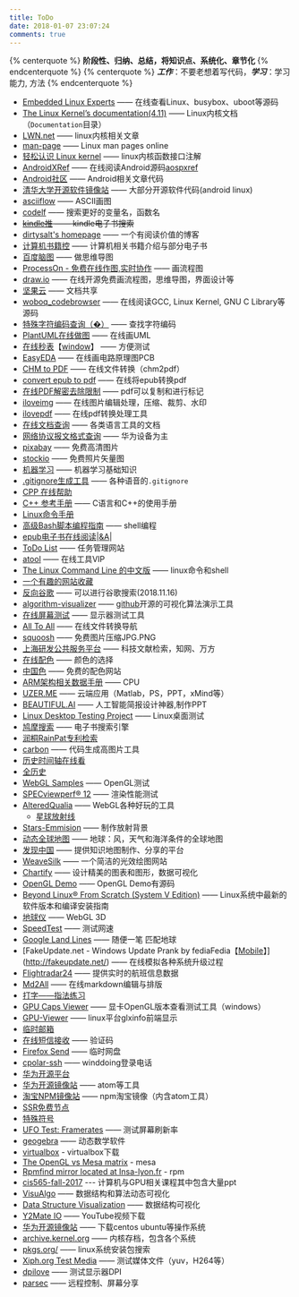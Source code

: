 ```yaml
---
title: ToDo
date: 2018-01-07 23:07:24
comments: true
---
```


{% centerquote %} **__阶段性、归纳、总结，将知识点、系统化、章节化__** {% endcenterquote %}
{% centerquote %} ***工作***：不要老想着写代码，***学习***：学习能力, 方法 {% endcenterquote %}

* [Embedded Linux Experts](http://elixir.free-electrons.com/linux/latest/source) —— 在线查看Linux、busybox、uboot等源码
* [The Linux Kernel’s documentation(4.11)](https://www.kernel.org/doc/html/v4.11/index.html) —— Linux内核文档（`Documentation`目录）
* [LWN.net](https://lwn.net/) —— linux内核相关文章
* [man-page](http://man7.org/linux/man-pages/index.html) —— Linux man pages online
* [轻松认识 Linux kernel](http://www.bricktou.com/) —— linux内核函数接口注解
* [AndroidXRef](http://androidxref.com/) —— 在线阅读Android源码[aospxref](http://aospxref.com/)
* [Android社区](https://www.androidos.net.cn/) —— Android相关文章代码
* [清华大学开源软件镜像站](https://mirrors.tuna.tsinghua.edu.cn/) —— 大部分开源软件代码(android linux)
* [asciiflow](http://asciiflow.com/) —— ASCII画图
* [codelf](https://unbug.github.io/codelf/) —— 搜索更好的变量名，函数名
* ~~[kindle推](http://www.kindlepush.com/main) —— kindle电子书搜索~~
* [dirtysalt's homepage](https://dirtysalt.github.io/html/index.html) —— 一个有阅读价值的博客
* [计算机书籍控](http://bestcbooks.com/) —— 计算机相关书籍介绍与部分电子书
* [百度脑图](http://naotu.baidu.com/) —— 做思维导图
* [ProcessOn - 免费在线作图,实时协作](https://www.processon.com/) —— 画流程图
* [draw.io](https://www.draw.io/) —— 在线开源免费画流程图，思维导图，界面设计等
* [坚果云](https://www.jianguoyun.com/d/home) —— 文档共享
* [woboq_codebrowser](https://woboq.com/codebrowser.html) —— 在线阅读GCC, Linux Kernel, GNU C Library等源码
* [特殊字符编码查询（�）](https://apps.timwhitlock.info/unicode/inspect?s=%EF%BF%BD) —— 查找字符编码
* [PlantUML在线做图](http://www.plantuml.com/plantuml/uml/SyfFKj2rKt3CoKnELR1Io4ZDoSa70000) —— 在线画UML
* [在线秒表](http://cube.smmous.com/)【[window](https://coding.net/u/Winddoing/p/software_tools/git/raw/master/OnlyStopWatch.exe)】 —— 方便测试
* [EasyEDA](https://easyeda.com/editor#id=817e5fbef04e4725bb8c6f2c6f4d4b25|65379c4ec9e14037a2ee8c095c02632a) —— 在线画电路原理图PCB
* [CHM to PDF](https://www.zamzar.com/convert/chm-to-pdf/?yyue=a21bo.50862.201879#tool) —— 在线文件转换（chm2pdf）
* [convert epub to pdf](https://cloudconvert.com/epub-to-pdf) —— 在线将epub转换pdf
* [在线PDF解密去除限制](http://www.pdfdo.com/pdf-remove-restriction.aspx) ——  pdf可以复制和进行标记
* [iloveimg](https://www.iloveimg.com/zh-cn) —— 在线图片编辑处理，压缩、裁剪、水印
* [ilovepdf](https://www.ilovepdf.com/zh-cn) —— 在线pdf转换处理工具
* [在线文档查询](https://devdocs.io/) —— 各类语言工具的文档
* [网络协议报文格式查询](http://support.huawei.com/onlinetoolsweb/einfofinder/PacketFormat?module=6&lang=zh) —— 华为设备为主
* [pixabay](https://pixabay.com) —— 免费高清图片
* [stockio](https://www.stockio.com/) —— 免费照片矢量图
* [机器学习](http://ml.apachecn.org/mlia/) —— 机器学习基础知识
* [.gitignore生成工具](https://www.codingsky.com/gitignore) —— 各种语音的`.gitignore`
* [CPP 在线帮助](http://www.cplusplus.com/reference/ )
* [C++ 参考手册](https://zh.cppreference.com/w/%E9%A6%96%E9%A1%B5) —— C语言和C++的使用手册
* [Linux命令手册](http://linux.51yip.com/)
* [高级Bash脚本编程指南](http://manual.51yip.com/shell/) —— shell编程
* [epub电子书在线阅读](http://www.neat-reader.cn/app#/)|[&A](http://www.nicetool.net/embed/epub_reader.html)|
* [ToDo List](http://www.gxtodo.com/web/#/user/login) —— 任务管理网站
* [atool](https://atool.vip/) —— 在线工具VIP
* [The Linux Command Line 的中文版](https://billie66.github.io/TLCL/index.html) —— linux命令和shell
* [一个有趣的网站收藏](https://123.kfd.me/)
* [反向谷歌](https://kfd.me/) —— 可以进行谷歌搜索(2018.11.16)
* [algorithm-visualizer](http://algorithm-visualizer.org) —— [github](https://github.com/algorithm-visualizer/algorithm-visualizer)开源的可视化算法演示工具
* [在线屏幕测试](http://pingmu.zh-ang.com/) —— 显示器测试工具
* [All To All](http://www.alltoall.net/) —— 在线文件转换导航
* [squoosh](https://squoosh.app/) —— 免费图片压缩JPG.PNG
* [上海研发公共服务平台](http://www.sstir.cn/) ——  科技文献检索，知网、万方
* [在线配色](http://www.peise.net/tools/web/) —— 颜色的选择
* [中国色](http://zhongguose.com/) —— 免费的配色网站
* [ARM架构相关数据手册](http://infocenter.arm.com/help/index.jsp) —— CPU
* [UZER.ME](https://uzer.me/) —— 云端应用（Matlab，PS，PPT，xMind等）
* [BEAUTIFUL.AI](https://www.beautiful.ai/) —— 人工智能简报设计神器,制作PPT
* [Linux Desktop Testing Project](https://ldtp.freedesktop.org/wiki/) —— Linux桌面测试
* [鸠摩搜索](https://www.jiumodiary.com/) —— 电子书搜索引擎
* [润桐RainPat专利检索](https://www.rainpat.com/)
* [carbon](https://dawnlabs.io/carbon) —— 代码生成高图片工具
* [历史时间轴在线看](http://gonnavis.com/timeline/#/)
* [全历史](https://www.allhistory.com/)
* [WebGL Samples](https://webglsamples.org/spacerocks/spacerocks.html) —— OpenGL测试
* [SPECviewperf® 12](https://www.spec.org/gwpg/gpc.static/vp12info.html) —— 渲染性能测试
* [AlteredQualia](https://alteredqualia.com/) —— WebGL各种好玩的工具
    - [星球放射线](https://alteredqualia.com/three/examples/lines_sphere_gl.html)
* [Stars-Emmision](https://wangyasai.github.io/Stars-Emmision/) —— 制作放射背景
* [动态全球地图](https://earth.nullschool.net/zh-cn/) —— 地球：风，天气和海洋条件的全球地图
* [发现中国](https://www.ageeye.cn/) —— 提供知识地图制作、分享的平台
* [WeaveSilk](http://weavesilk.com/) —— 一个简洁的光效绘图网站
* [Chartify](https://chartify.io/) —— 设计精美的图表和图形，数据可视化
* [OpenGL Demo](https://www.opengl.org/archives/resources/code/samples/glut_examples/demos/demos.html) —— OpenGL Demo有源码
* [Beyond Linux® From Scratch (System V Edition)](http://www.linuxfromscratch.org/blfs/view/svn/index.html) —— Linux系统中最新的软件版本和编译安装指南
* [地球仪](https://cesiumjs.org/) —— WebGL 3D
* [SpeedTest](https://www.speedtest.net) —— 测试网速
* [Google Land Lines](https://lines.chromeexperiments.com/) —— 随便一笔 匹配地球
* [FakeUpdate.net - Windows Update Prank by fediaFedia【[Mobile](http://fakeupdate.net/mobile/)】](http://fakeupdate.net/) —— 在线模拟各种系统升级过程
* [Flightradar24](https://www.flightradar24.com/) —— 提供实时的航班信息数据
* [Md2All](http://md.aclickall.com/) —— 在线markdown编辑与排版
* [打字——指法练习](https://www.typingclub.com/da-zi)
* [GPU Caps Viewer](https://gpu-caps-viewer.en.lo4d.com/windows) —— 显卡OpenGL版本查看测试工具（windows）
* [GPU-Viewer](https://github.com/arunsivaramanneo/GPU-Viewer) —— linux平台glxinfo前端显示
* [临时邮箱](http://24mail.chacuo.net/)
* [在线短信接收](https://www.materialtools.com) —— 验证码
* [Firefox Send](https://send.firefox.com/) —— 临时网盘
* [cpolar-ssh](https://dashboard.cpolar.com) —— winddoing登录电话
* [华为开源平台](https://code.opensource.huaweicloud.com)
* [华为开源镜像站](https://mirrors.huaweicloud.com/) —— atom等工具
* [淘宝NPM镜像站](https://npm.taobao.org/mirrors) —— npm淘宝镜像（内含atom工具）
* [SSR免费节点](https://lncn.org/)
* [特殊符号](http://cn.piliapp.com/symbol/)
* [UFO Test: Framerates](https://www.testufo.com) —— 测试屏幕刷新率
* [geogebra](https://www.geogebra.org/) —— 动态数学软件
* [virtualbox](http://download.virtualbox.org/virtualbox/) - virtualbox下载
* [The OpenGL vs Mesa matrix](https://mesamatrix.net/) - mesa
* [Rpmfind mirror located at Insa-lyon.fr](http://rpmfind.net/) - rpm
* [cis565-fall-2017](https://cis565-fall-2017.github.io) --- 计算机与GPU相关课程其中包含大量ppt
* [VisuAlgo](https://visualgo.net/zh) —— 数据结构和算法动态可视化
* [Data Structure Visualization](https://www.cs.usfca.edu/~galles/visualization/Algorithms.html) —— 数据结构可视化
* [Y2Mate IO](https://y2mate.guru/en7/) —— YouTube视频下载
* [华为开源镜像站](https://mirrors.huaweicloud.com/os/image) —— 下载centos ubuntu等操作系统
* [archive.kernel.org](https://archive.kernel.org/) —— 内核存档，包含各个系统
* [pkgs.org/](https://pkgs.org/) —— linux系统安装包搜索
* [Xiph.org Test Media](https://media.xiph.org/) —— 测试媒体文件（yuv，H264等）
* [dpilove](https://dpi.lv/) —— 测试显示器DPI
* [parsec](https://support.parsec.app/hc/en-us) —— 远程控制、屏幕分享
